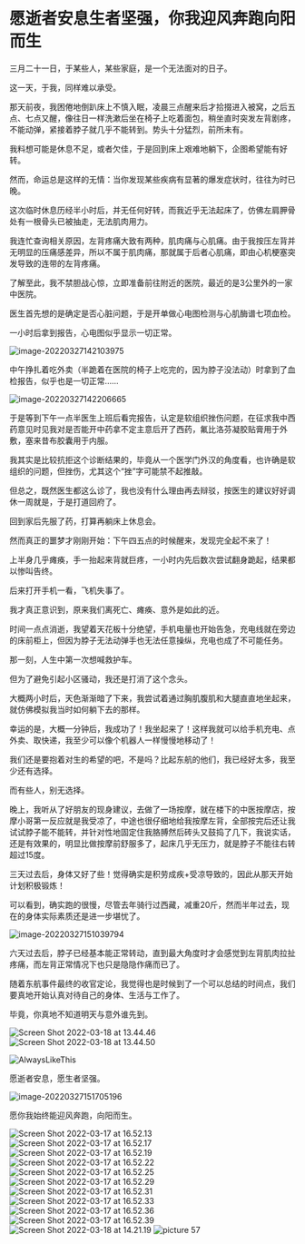 # 愿逝者安息生者坚强，你我迎风奔跑向阳而生

三月二十一日，于某些人，某些家庭，是一个无法面对的日子。

这一天，于我，同样难以承受。

那天前夜，我困倦地倒趴床上不慎入眠，凌晨三点醒来后才拾掇进入被窝，之后五点、七点又醒，像往日一样洗漱后坐在椅子上吃着面包，稍坐直时突发左背剧疼，不能动弹，紧接着脖子就几乎不能转到。势头十分猛烈，前所未有。

我料想可能是休息不足，或者欠佳，于是回到床上艰难地躺下，企图希望能有好转。

然而，命运总是这样的无情：当你发现某些疾病有显著的爆发症状时，往往为时已晚。

这次临时休息历经半小时后，并无任何好转，而我近乎无法起床了，仿佛左肩胛骨处有一根骨头已被抽走，无法肌肉用力。

我连忙查询相关原因，左背疼痛大致有两种，肌肉痛与心肌痛。由于我按压左背并无明显的压痛感差异，所以不属于肌肉痛，那就属于后者心肌痛，即由心机梗塞突发导致的连带的左背疼痛。

了解至此，我不禁胆战心惊，立即准备前往附近的医院，最近的是3公里外的一家中医院。

医生首先想的是确定是否心脏问题，于是开单做心电图检测与心肌酶谱七项血检。

一小时后拿到报告，心电图似乎显示一切正常。

![image-20220327142103975](https://mark-vue-oss.oss-cn-hangzhou.aliyuncs.com/image-20220327142103975.png)

中午挣扎着吃外卖（半跪着在医院的椅子上吃完的，因为脖子没法动）时拿到了血检报告，似乎也是一切正常……

![image-20220327142206665](https://mark-vue-oss.oss-cn-hangzhou.aliyuncs.com/image-20220327142206665.png)

于是等到下午一点半医生上班后看完报告，认定是软组织挫伤问题，在征求我中西药意见时见我对是否能开中药拿不定主意后开了西药，氟比洛芬凝胶贴膏用于外敷，塞来昔布胶囊用于内服。

我其实是比较抗拒这个诊断结果的，毕竟从一个医学门外汉的角度看，也许确是软组织的问题，但挫伤，尤其这个“挫”字可能禁不起推敲。

但总之，既然医生都这么诊了，我也没有什么理由再去辩驳，按医生的建议好好调休一周就是，于是打道回府了。

回到家后先服了药，打算再躺床上休息会。

然而真正的噩梦才刚刚开始：下午四五点的时候醒来，发现完全起不来了！

上半身几乎瘫痪，手一抬起来背就巨疼，一小时内先后数次尝试翻身跪起，结果都以惨叫告终。

后来打开手机一看，飞机失事了。

我才真正意识到，原来我们离死亡、瘫痪、意外是如此的近。

时间一点点消逝，我望着天花板十分绝望，手机电量也开始告急，充电线就在旁边的床前柜上，但因为脖子无法动弹手也无法任意操纵，充电也成了不可能任务。

那一刻，人生中第一次想喊救护车。

但为了避免引起小区骚动，我还是打消了这个念头。

大概两小时后，天色渐渐暗了下来，我尝试着通过胸肌腹肌和大腿直直地坐起来，就仿佛模拟我当时如何躺下去的那样。

幸运的是，大概一分钟后，我成功了！我坐起来了！这样我就可以给手机充电、点外卖、取快递，我至少可以像个机器人一样慢慢地移动了！

我们还是要抱着对生的希望的吧，不是吗？比起东航的他们，我已经好太多，我至少还有选择。

而有些人，别无选择。

晚上，我听从了好朋友的现身建议，去做了一场按摩，就在楼下的中医按摩店，按摩小哥第一反应就是我受凉了，中途也很仔细地给我按摩左背，全部按完后还让我试试脖子能不能转，并针对性地固定住我胳膊然后砖头又鼓捣了几下，我说实话，还是有效果的，明显比做按摩前舒服多了，起床几乎无压力，就是脖子不能往右转超过15度。

三天过去后，身体又好了些！觉得确实是积劳成疾+受凉导致的，因此从那天开始计划积极锻炼！

可以看到，确实跑的很慢，尽管去年骑行过西藏，减重20斤，然而半年过去，现在的身体实际素质还是进一步堪忧了。

![image-20220327151039794](https://mark-vue-oss.oss-cn-hangzhou.aliyuncs.com/image-20220327151039794.png)

六天过去后，脖子已经基本能正常转动，直到最大角度时才会感觉到左背肌肉拉扯疼痛，而左背正常情况下也只是隐隐作痛而已了。

随着东航事件最终的收官定论，我觉得也是时候到了一个可以总结的时间点，我们要真地开始认真对待自己的身体、生活与工作了。

毕竟，你真地不知道明天与意外谁先到。

![Screen Shot 2022-03-18 at 13.44.46](https://mark-vue-oss.oss-cn-hangzhou.aliyuncs.com/13.44.46.png)
![Screen Shot 2022-03-18 at 13.44.50](https://mark-vue-oss.oss-cn-hangzhou.aliyuncs.com/13.44.50.png)

![AlwaysLikeThis](https://mark-vue-oss.oss-cn-hangzhou.aliyuncs.com/AlwaysLikeThis.jpeg)

愿逝者安息，愿生者坚强。

![image-20220327151705196](https://mark-vue-oss.oss-cn-hangzhou.aliyuncs.com/image-20220327151705196.png)

愿你我始终能迎风奔跑，向阳而生。

![Screen Shot 2022-03-17 at 16.52.13](https://mark-vue-oss.oss-cn-hangzhou.aliyuncs.com/16.52.13.png)
![Screen Shot 2022-03-17 at 16.52.17](https://mark-vue-oss.oss-cn-hangzhou.aliyuncs.com/16.52.17.png)
![Screen Shot 2022-03-17 at 16.52.19](https://mark-vue-oss.oss-cn-hangzhou.aliyuncs.com/16.52.19.png)
![Screen Shot 2022-03-17 at 16.52.22](https://mark-vue-oss.oss-cn-hangzhou.aliyuncs.com/16.52.22.png)
![Screen Shot 2022-03-17 at 16.52.25](https://mark-vue-oss.oss-cn-hangzhou.aliyuncs.com/16.52.25.png)
![Screen Shot 2022-03-17 at 16.52.29](https://mark-vue-oss.oss-cn-hangzhou.aliyuncs.com/16.52.29.png)
![Screen Shot 2022-03-17 at 16.52.31](https://mark-vue-oss.oss-cn-hangzhou.aliyuncs.com/16.52.31.png)
![Screen Shot 2022-03-17 at 16.52.33](https://mark-vue-oss.oss-cn-hangzhou.aliyuncs.com/16.52.33.png)
![Screen Shot 2022-03-17 at 16.52.36](https://mark-vue-oss.oss-cn-hangzhou.aliyuncs.com/16.52.36.png)
![Screen Shot 2022-03-17 at 16.52.39](https://mark-vue-oss.oss-cn-hangzhou.aliyuncs.com/16.52.39.png)
![Screen Shot 2022-03-18 at 14.21.19](https://mark-vue-oss.oss-cn-hangzhou.aliyuncs.com/14.21.19.png)
![picture 57](https://mark-vue-oss.oss-cn-hangzhou.aliyuncs.com/mark_our-lives-1648367989625-73b343bb9fcc4dfa3af82f109848af3d16e37733e4c73427d232a34fc899f550.png)  
